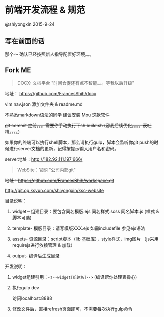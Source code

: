 # 前端开发流程 & 规范

@shiyongxin 2015-9-24

## 写在前面的话

那个～ 确认已经按照新人指导配置好环境。。。

## Fork ME

> DOCX: 文档平台 "时间仓促还有点不智能。。。等我以后升级"

地址： https://github.com/FrancesShih/docx

vim nav.json 添加文件夹 & readme.md

不熟悉markdown语法的同学 建议安装 Mou 这款软件

<span style="text-decoration:line-through">git commit 之前。。。需要你手动执行下sh build.sh (容我后续优化。。。。表吐槽。。。。)</span>

如果你的终端可以执行shell脚本，那么请执行gulp，脚本会监听你git push的时候进行server文档的更新，记得按提示输入用户名和密码。

server地址：http://182.92.111.197:666/

> WebSite：官网 "公司内部git"

<span style="text-decoration:line-through">地址：https://github.com/FrancesShih/workspace.git</span>

http://git.op.ksyun.com/shiyongxin/ksc-website

目录说明：

1.  widget－组建目录：要包含同名模版.ejs 同名样式.scss 同名脚本.js (样式 & 脚本可选)

2.  template- 模版目录：请写模版XXX.ejs 如需includefile 参见ejs语法

3.  assets- 资源目录：script脚本（lib 基础库），style样式，img图片 （js采用requirejs进行依赖管理 & 加载）

4.  output- 编译后生成目录

开发说明：

1. widget组建引用：`<!--widget[组建名]-->` (编译帮你处理表操心)

2. 执行gulp dev
   
   访问localhost:8888

3. 修改文件后，直接refresh页面即可，不需要每次执行gulp命令







